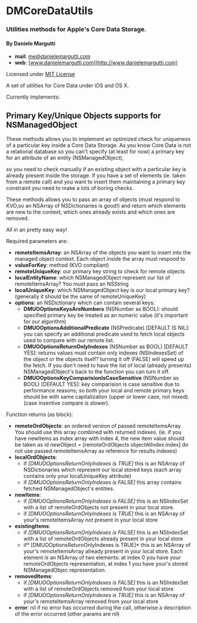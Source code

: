 DMCoreDataUtils
===============

### Utilities methods for Apple's Core Data Storage.


#### **By Daniele Margutti**
* **mail**: [me@danielemargutti.com](mail:me@danielemargutti.com)
* **web**: [www.danielemargutti.com](http://www.danielemargutti.com)

Licensed under [MIT License](http://opensource.org/licenses/MIT)

A set of utilities for Core Data under iOS and OS X.

Currently implements:

## Primary Key/Unique Objects supports for NSManagedObject

These methods allows you to implement an optimized check for uniqueness of a particular key inside a Core Data Storage. As you know Core Data is not a relational database so you can't specify (at least for now) a primary key for an attribute of an entity (NSManagedObject),

so you need to check manually if an existing object with a particular key is already present inside the storage.
If you have a set of elements (ie. taken from a remote call) and you want to insert them maintaining a primary key constraint you need to make a lots of boring checks.

These methods allows you to pass an array of objects (must respond to KVO,so an NSArray of NSDictionaries is good!) and return which elements are new to the context, which ones already exists and which ones are removed.

All in an pretty easy way!

Required parameters are:

* **remoteItemsArray**: an NSArray of the objects you want to insert into the managed object context. Each object inside the array must respond to
* **valueForKey**: method (KVO compliant)
* **remoteUniqueKey**:    our primary key string to check for remote objects
* **localEntityName**:    which NSManagedObject represent our list of remoteItemsArray? You must pass an NSString
* **localUniqueKey**:     which NSManagedObject key is our local primary key? (generally it should be the same of remoteUniqueKey)
* **options**:            an NSDictionary which can contain several keys:
  * **DMUOOptionsKeysAreNumbers** (NSNumber as BOOL): should specified primary key be treated as an numeric value (it's important for our algorithm)
  * **DMUOOptionsAdditionalPredicate** (NSPredicate) [DEFAULT IS NIL]: you can specify an additional predicate used to fetch local objects used to compare with our remote list.
  * **DMUOOptionsReturnOnlyIndexes** (NSNumber as BOOL) [DEFAULT YES]: returns values must contain only indexes (NSIndexesSet) of the object or the objects itself? turning it off (FALSE) will speed up the fetch. If you don't need to have the list of
                                    local (already presents) NSManagedObject's back to the function you can turn it off.
  * **DMUOOptionsKeyComparisionIsCaseSensitive** (NSNumber as BOOL) [DEFAULT YES]: key comparision is case sensitive due to performance reasons; so both your local and remote primary keys should be with same capitalization (upper or lower case, not mixed). (case insentive compare is slower).
 
 
Function returns (as block):

* **remoteOrdObjects**: an ordered version of passed remoteItemsArray. You should use this array combined with returned indexes. (ie. if you have newItems as index array with index 4, the new item value should be taken as id newObject = [remoteOrdObjects objectAtIndex:index] do not use passed remoteItemsArray as reference for results indexes)
* **localOrdObjects**: 
  * if *[DMUOOptionsReturnOnlyIndexes is TRUE]* this is an NSArray of NSDictionaries which represent our local stored keys (each array contains only your localUniqueKey attribute)
  * if *[DMUOOptionsReturnOnlyIndexes is FALSE]* this array contains fetched NSManagedObject's entities.
* **newItems**: 
  * if *[DMUOOptionsReturnOnlyIndexes is FALSE]* this is an NSIndexSet with a list of remoteOrdObjects not present in your local store. 
  * if *[DMUOOptionsReturnOnlyIndexes is TRUE]* this is an NSArray of your's remoteItemsArray not present in your local store
* **existingItems**: 
  * if *[DMUOOptionsReturnOnlyIndexes is FALSE]* this is an NSIndexSet with a list of remoteOrdObjects already present in your local store
  * if* [DMUOOptionsReturnOnlyIndexes is TRUE]* this is an NSArray of your's remoteItemsArray already present in your local store. Each element is an NSArray of two elements: at index 0 you have your remoteOrdObjects representation, at index 1 you have your's stored NSManagedObjec representation.
* **removedItems**:
  * if *[DMUOOptionsReturnOnlyIndexes is FALSE]* this is an NSIndexSet with a list of remoteOrdObjects removed from your local store
  * if *[DMUOOptionsReturnOnlyIndexes is TRUE]* this is an NSArray of your's remoteItemsArray removed from your local store
* **error**: nil if no error has occurred during the call, otherwise a description of the error occurred (other params are nil)
